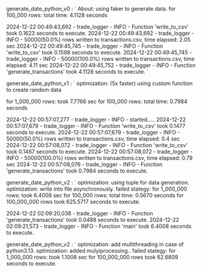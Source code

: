 generate_date_python_v0 : 
`
About: using faker to generate data.
for 100_000 rows: total time: 4.1128 seconds

2024-12-22 00:49:43,692 - trade_logger - INFO - Function 'write_to_csv' took 0.1623 seconds to execute.
2024-12-22 00:49:43,692 - trade_logger - INFO - 50000(50.0%) rows written to transactions.csv, time elapsed: 2.05 sec
2024-12-22 00:49:45,745 - trade_logger - INFO - Function 'write_to_csv' took 0.1598 seconds to execute.
2024-12-22 00:49:45,745 - trade_logger - INFO - 50000(100.0%) rows written to transactions.csv, time elapsed: 4.11 sec
2024-12-22 00:49:45,752 - trade_logger - INFO - Function 'generate_transactions' took 4.1128 seconds to execute.
`

generate_date_python_v1 : 
`
optimization: (5x faster) using custom function to create random data

for 1_000_000 rows: took 7.7766 sec
for 100_000 rows: total time: 0.7984 seconds

2024-12-22 00:57:07,277 - trade_logger - INFO - started.....
2024-12-22 00:57:07,679 - trade_logger - INFO - Function 'write_to_csv' took 0.1477 seconds to execute.
2024-12-22 00:57:07,679 - trade_logger - INFO - 50000(50.0%) rows written to transactions.csv, time elapsed: 0.4 sec
2024-12-22 00:57:08,072 - trade_logger - INFO - Function 'write_to_csv' took 0.1467 seconds to execute.
2024-12-22 00:57:08,072 - trade_logger - INFO - 50000(100.0%) rows written to transactions.csv, time elapsed: 0.79 sec
2024-12-22 00:57:08,076 - trade_logger - INFO - Function 'generate_transactions' took 0.7984 seconds to execute.



generate_date_python_v2 : 
`
optimization: using tuple for data generation.
optimization: write into file asynchronously.
failed stategy: 
for 1_000_000 rows: took 6.4008 sec
for 100_000 rows: total time: 0.5670 seconds
for 100_000_000 rows took 625.5717 seconds to execute.


2024-12-22 02:09:20,038 - trade_logger - INFO - Function 'generate_transactions' took 0.0488 seconds to execute.
2024-12-22 02:09:21,573 - trade_logger - INFO - Function 'main' took 6.4008 seconds to execute.


generate_date_python_v2 : 
`
optimization: add multithreading in case of python3.13.
optimization: added mulyiprocessing..
failed stategy: 
for 1_000_000 rows: took 1.1008 sec
for 100_000_000 rows took 62.6809 seconds to execute.
